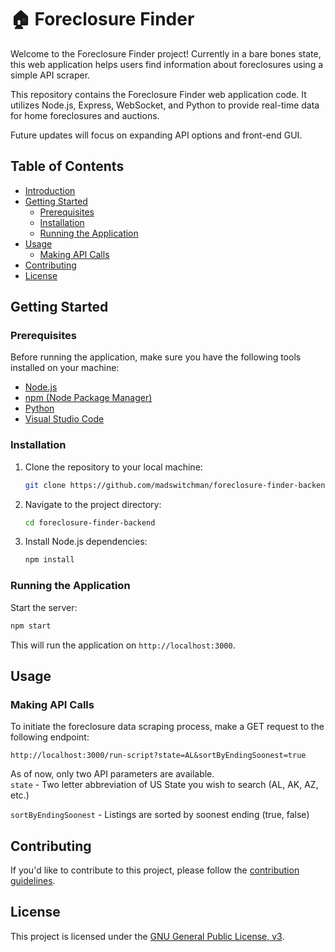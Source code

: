 # 🏠 Foreclosure Finder

Welcome to the Foreclosure Finder project! Currently in a bare bones state, this web application helps users find information about foreclosures using a simple API scraper.

This repository contains the Foreclosure Finder web application code. It utilizes Node.js, Express, WebSocket, and Python to provide real-time data for home foreclosures and auctions.

Future updates will focus on expanding API options and front-end GUI. 

## Table of Contents

- [Introduction](#introduction)
- [Getting Started](#getting-started)
  - [Prerequisites](#prerequisites)
  - [Installation](#installation)
  - [Running the Application](#running-the-application)
- [Usage](#usage)
  - [Making API Calls](#making-api-calls)
- [Contributing](#contributing)
- [License](#license)

## Getting Started

### Prerequisites

Before running the application, make sure you have the following tools installed on your machine:

- [Node.js](https://nodejs.org/)
- [npm (Node Package Manager)](https://www.npmjs.com/)
- [Python](https://www.python.org/)
- [Visual Studio Code](https://code.visualstudio.com/)

### Installation

1. Clone the repository to your local machine:

   ```bash
   git clone https://github.com/madswitchman/foreclosure-finder-backend.git
   ```

2. Navigate to the project directory:

   ```bash
   cd foreclosure-finder-backend
   ```

3. Install Node.js dependencies:

   ```bash
   npm install
   ```

### Running the Application

Start the server:

```bash
npm start
```

This will run the application on `http://localhost:3000`.

## Usage

### Making API Calls

To initiate the foreclosure data scraping process, make a GET request to the following endpoint:

```
http://localhost:3000/run-script?state=AL&sortByEndingSoonest=true
```

As of now, only two API parameters are available.  
`state` - Two letter abbreviation of US State you wish to search (AL, AK, AZ, etc.)

`sortByEndingSoonest` - Listings are sorted by soonest ending (true, false)

## Contributing

If you'd like to contribute to this project, please follow the [contribution guidelines](CONTRIBUTING.md).

## License

This project is licensed under the [GNU General Public License, v3](LICENSE).
